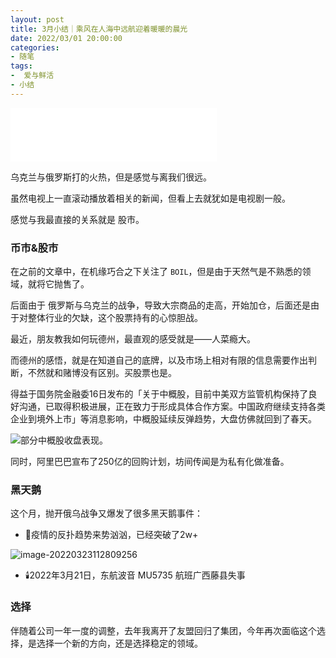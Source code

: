 ```yaml
---
layout: post
title: 3月小结｜乘风在人海中远航迎着暖暖的晨光
date: 2022/03/01 20:00:00
categories:
- 随笔
tags:
-  爱与鲜活
- 小结
---
```


<iframe width=330 height=86 src="//music.163.com/outchain/player?type=2&id=1926216108&auto=1&height=66"  frameborder="no" border="0" marginwidth="0" marginheight="0" ></iframe>

乌克兰与俄罗斯打的火热，但是感觉与离我们很远。

虽然电视上一直滚动播放着相关的新闻，但看上去就犹如是电视剧一般。

感觉与我最直接的关系就是 股市。



### 币市&股市

在之前的文章中，在机缘巧合之下关注了 `BOIL`，但是由于天然气是不熟悉的领域，就将它抛售了。

后面由于 俄罗斯与乌克兰的战争，导致大宗商品的走高，开始加仓，后面还是由于对整体行业的欠缺，这个股票持有的心惊胆战。



最近，朋友教我如何玩德州，最直观的感受就是——人菜瘾大。

而德州的感悟，就是在知道自己的底牌，以及市场上相对有限的信息需要作出判断，不然就和赌博没有区别。买股票也是。



得益于国务院金融委16日发布的「关于中概股，目前中美双方监管机构保持了良好沟通，已取得积极进展，正在致力于形成具体合作方案。中国政府继续支持各类企业到境外上市」等消息影响，中概股延续反弹趋势，大盘仿佛就回到了春天。

![部分中概股收盘表现。](https://pics.naaln.com/blog/2022-03-23-9d230d.jpeg-basicBlog)

同时，阿里巴巴宣布了250亿的回购计划，坊间传闻是为私有化做准备。



### 黑天鹅

这个月，抛开俄乌战争又爆发了很多黑天鹅事件：

* 🦠疫情的反扑趋势来势汹汹，已经突破了2w+

![image-20220323112809256](https://pics.naaln.com/blog/2022-03-23-012710.png-basicBlog)

* 🕯️2022年3月21日，东航波音 MU5735 航班广西藤县失事



### 选择

伴随着公司一年一度的调整，去年我离开了友盟回归了集团，今年再次面临这个选择，是选择一个新的方向，还是选择稳定的领域。
